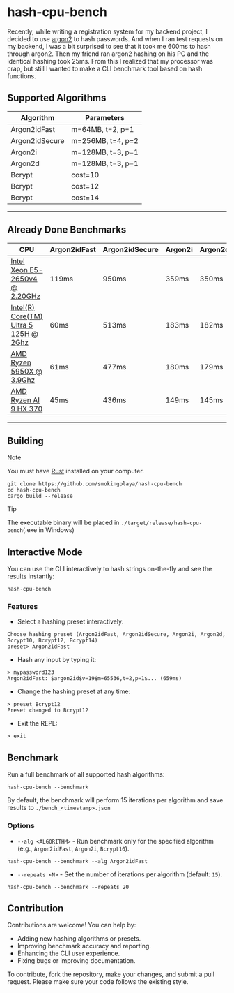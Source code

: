 # hash-cpu-bench

Recently, while writing a registration system for my backend project, I decided to use [argon2](https://en.wikipedia.org/wiki/Argon2) to hash passwords. And when I ran test requests on my backend, I was a bit surprised to see that it took me 600ms to hash through argon2. Then my friend ran argon2 hashing on his PC and the identical hashing took 25ms. From this I realized that my processor was crap, but still I wanted to make a CLI benchmark tool based on hash functions.

## Supported Algorithms

| Algorithm      | Parameters               |
|----------------|--------------------------|
| Argon2idFast   | m=64MB, t=2, p=1        |
| Argon2idSecure | m=256MB, t=4, p=2       |
| Argon2i        | m=128MB, t=3, p=1       |
| Argon2d        | m=128MB, t=3, p=1       |
| Bcrypt         | cost=10                  |
| Bcrypt         | cost=12                  |
| Bcrypt         | cost=14                  |
---

## Already Done Benchmarks

| CPU         | Argon2idFast | Argon2idSecure | Argon2i | Argon2d | Bcrypt10 | Bcrypt12 | Bcrypt14 |
|-------------|--------------|----------------|---------|---------|----------|----------|----------|
| [Intel Xeon E5-2650v4 @ 2.20GHz](./benchmarks/Intel/Xeon/E5/2650v4.json) | 119ms        | 950ms         | 359ms   | 350ms   | 84ms    | 341ms    | 1398ms    |
| [Intel(R) Core(TM) Ultra 5 125H @ 2Ghz](./benchmarks/Intel/Core/Ultra%205/125H.json) | 60ms        | 513ms         | 183ms   | 182ms   | 50ms    | 205ms    | 844ms    |
| [AMD Ryzen 5950X @ 3.9Ghz](./benchmarks/AMD/Ryzen/5950x.json) | 61ms        | 477ms         | 180ms   | 179ms   | 49ms    | 195ms    | 792ms    |
| [AMD Ryzen AI 9 HX 370](./benchmarks/AMD/Ryzen/AI_9_HX_370.json) | 45ms | 436ms | 149ms | 145ms | 42ms | 172ms | 686ms |
---

## Building
> [!NOTE]
> You must have [Rust](https://rust-lang.org) installed on your computer.
```shell
git clone https://github.com/smokingplaya/hash-cpu-bench
cd hash-cpu-bench
cargo build --release
```

> [!TIP]
> The executable binary will be placed in ``./target/release/hash-cpu-bench``(.exe in Windows)

## Interactive Mode

You can use the CLI interactively to hash strings on-the-fly and see the results instantly:

```shell
hash-cpu-bench
```

### Features
* Select a hashing preset interactively:
```
Choose hashing preset (Argon2idFast, Argon2idSecure, Argon2i, Argon2d, Bcrypt10, Bcrypt12, Bcrypt14)
preset> Argon2idFast
```
* Hash any input by typing it:
```
> mypassword123
Argon2idFast: $argon2id$v=19$m=65536,t=2,p=1$... (659ms)
```
* Change the hashing preset at any time:
```
> preset Bcrypt12
Preset changed to Bcrypt12
```
* Exit the REPL:
```
> exit
```

## Benchmark
Run a full benchmark of all supported hash algorithms:

```shell
hash-cpu-bench --benchmark
```

By default, the benchmark will perform 15 iterations per algorithm and save results to ``./bench_<timestamp>.json``

### Options
* ``--alg <ALGORITHM>`` - Run benchmark only for the specified algorithm (e.g., ``Argon2idFast``, ``Argon2i``, ``Bcrypt10``).
```shell
hash-cpu-bench --benchmark --alg Argon2idFast
```
* ``--repeats <N>`` - Set the number of iterations per algorithm (default: ``15``).
```shell
hash-cpu-bench --benchmark --repeats 20
```

## Contribution
Contributions are welcome! You can help by:

* Adding new hashing algorithms or presets.
* Improving benchmark accuracy and reporting.
* Enhancing the CLI user experience.
* Fixing bugs or improving documentation.

To contribute, fork the repository, make your changes, and submit a pull request. Please make sure your code follows the existing style.
